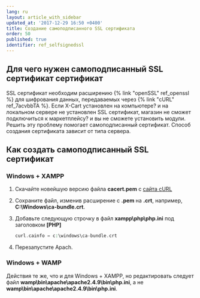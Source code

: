 ```yaml
---
lang: ru
layout: article_with_sidebar
updated_at: '2017-12-29 16:50 +0400'
title: Создание самоподписанного SSL сертификата
order: 50
published: true
identifier: ref_selfsignedssl
---
```

## Для чего нужен самоподписанный SSL сертификат сертификат

SSL сертификат необходим расширению {% link "openSSL" ref_openssl %} для шифрования данных, передаваемых через {% link "cURL" ref_7acvbbTA %}. Если X-Cart установлен на компьютере? и на локальном сервере не установлен SSL сертификат, магазин не сможет подключиться к маркетплейсу? и вы не сможете установить модули. Решить эту проблему помогает самоподписанный сертификат. Способ создания сертификата зависит от типа сервера. 

## Как создать самоподписанный SSL сертификат

### Windows + XAMPP

1.  Скачайте новейшую версию файла **cacert.pem** с [сайта cURL](http://curl.haxx.se/docs/caextract.html)
2.  Сохраните файл, изменив расширение с **.pem** на **.crt**, например, **C:\Windows\ca-bundle.crt**. 
3.  Добавьте следующую строчку в файл **xampp\php\php.ini** под заголовком **[PHP]**

    ```php
    curl.cainfo = c:\windows\ca-bundle.crt
    ```

4.  Перезапустите Apach.

### Windows + WAMP

Действия те же, что и для Windows + XAMPP, но редактировать следует файл **wamp\bin\apache\apache2.4.9\bin\php.ini**, а не **wamp\bin\apache\apache2.4.9\bin\php.ini**.
